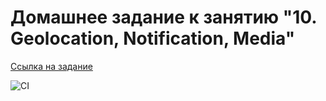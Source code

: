 # Домашнее задание к занятию "10. Geolocation, Notification, Media"

[Ссылка на задание](https://github.com/netology-code/ahj-homeworks/tree/video/media)

![CI](https://github.com/DedMaier/ahj-homeworks-Media/actions/workflows/ci.yml/badge.svg)
